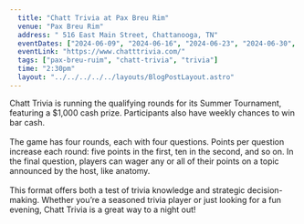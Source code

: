 ```yaml
---
  title: "Chatt Trivia at Pax Breu Rim"
  venue: "Pax Breu Rim"
  address: " 516 East Main Street, Chattanooga, TN"
  eventDates: ["2024-06-09", "2024-06-16", "2024-06-23", "2024-06-30", "2024-07-07", "2024-07-14", "2024-07-21", "2024-07-28", "2024-08-04", "2024-08-11", "2024-08-18", "2024-08-25"]
  eventLink: "https://www.chatttrivia.com/"
  tags: ["pax-breu-ruim", "chatt-trivia", "trivia"]
  time: "2:30pm"
  layout: "../../../../../layouts/BlogPostLayout.astro"
---
```


Chatt Trivia is running the qualifying rounds for its Summer Tournament, featuring a $1,000 cash prize. Participants also have weekly chances to win bar cash.
<br><br>
The game has four rounds, each with four questions. Points per question increase each round: five points in the first, ten in the second, and so on. In the final question, players can wager any or all of their points on a topic announced by the host, like anatomy.
<br><br>
This format offers both a test of trivia knowledge and strategic decision-making. Whether you’re a seasoned trivia player or just looking for a fun evening, Chatt Trivia is a great way to a night out!
